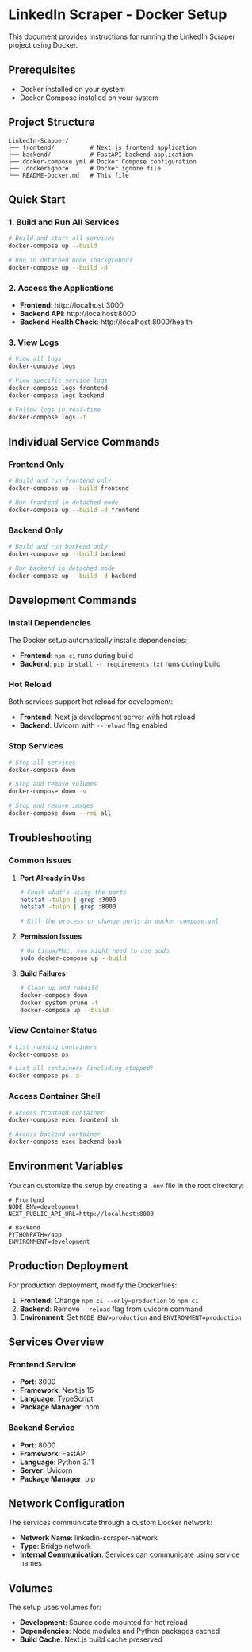 # LinkedIn Scraper - Docker Setup

This document provides instructions for running the LinkedIn Scraper project using Docker.

## Prerequisites

- Docker installed on your system
- Docker Compose installed on your system

## Project Structure

```
LinkedIn-Scapper/
├── frontend/          # Next.js frontend application
├── backend/           # FastAPI backend application
├── docker-compose.yml # Docker Compose configuration
├── .dockerignore      # Docker ignore file
└── README-Docker.md   # This file
```

## Quick Start

### 1. Build and Run All Services

```bash
# Build and start all services
docker-compose up --build

# Run in detached mode (background)
docker-compose up --build -d
```

### 2. Access the Applications

- **Frontend**: http://localhost:3000
- **Backend API**: http://localhost:8000
- **Backend Health Check**: http://localhost:8000/health

### 3. View Logs

```bash
# View all logs
docker-compose logs

# View specific service logs
docker-compose logs frontend
docker-compose logs backend

# Follow logs in real-time
docker-compose logs -f
```

## Individual Service Commands

### Frontend Only

```bash
# Build and run frontend only
docker-compose up --build frontend

# Run frontend in detached mode
docker-compose up --build -d frontend
```

### Backend Only

```bash
# Build and run backend only
docker-compose up --build backend

# Run backend in detached mode
docker-compose up --build -d backend
```

## Development Commands

### Install Dependencies

The Docker setup automatically installs dependencies:

- **Frontend**: `npm ci` runs during build
- **Backend**: `pip install -r requirements.txt` runs during build

### Hot Reload

Both services support hot reload for development:

- **Frontend**: Next.js development server with hot reload
- **Backend**: Uvicorn with `--reload` flag enabled

### Stop Services

```bash
# Stop all services
docker-compose down

# Stop and remove volumes
docker-compose down -v

# Stop and remove images
docker-compose down --rmi all
```

## Troubleshooting

### Common Issues

1. **Port Already in Use**

   ```bash
   # Check what's using the ports
   netstat -tulpn | grep :3000
   netstat -tulpn | grep :8000

   # Kill the process or change ports in docker-compose.yml
   ```

2. **Permission Issues**

   ```bash
   # On Linux/Mac, you might need to use sudo
   sudo docker-compose up --build
   ```

3. **Build Failures**
   ```bash
   # Clean up and rebuild
   docker-compose down
   docker system prune -f
   docker-compose up --build
   ```

### View Container Status

```bash
# List running containers
docker-compose ps

# List all containers (including stopped)
docker-compose ps -a
```

### Access Container Shell

```bash
# Access frontend container
docker-compose exec frontend sh

# Access backend container
docker-compose exec backend bash
```

## Environment Variables

You can customize the setup by creating a `.env` file in the root directory:

```env
# Frontend
NODE_ENV=development
NEXT_PUBLIC_API_URL=http://localhost:8000

# Backend
PYTHONPATH=/app
ENVIRONMENT=development
```

## Production Deployment

For production deployment, modify the Dockerfiles:

1. **Frontend**: Change `npm ci --only=production` to `npm ci`
2. **Backend**: Remove `--reload` flag from uvicorn command
3. **Environment**: Set `NODE_ENV=production` and `ENVIRONMENT=production`

## Services Overview

### Frontend Service

- **Port**: 3000
- **Framework**: Next.js 15
- **Language**: TypeScript
- **Package Manager**: npm

### Backend Service

- **Port**: 8000
- **Framework**: FastAPI
- **Language**: Python 3.11
- **Server**: Uvicorn
- **Package Manager**: pip

## Network Configuration

The services communicate through a custom Docker network:

- **Network Name**: linkedin-scraper-network
- **Type**: Bridge network
- **Internal Communication**: Services can communicate using service names

## Volumes

The setup uses volumes for:

- **Development**: Source code mounted for hot reload
- **Dependencies**: Node modules and Python packages cached
- **Build Cache**: Next.js build cache preserved
